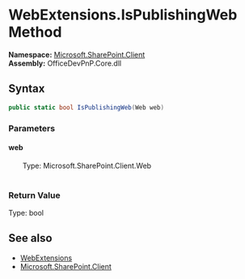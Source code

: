 # WebExtensions.IsPublishingWeb Method  
  

**Namespace:** [Microsoft.SharePoint.Client](Microsoft.SharePoint.Client.md)  
**Assembly:** OfficeDevPnP.Core.dll  
## Syntax
```C#
public static bool IsPublishingWeb(Web web)
```
### Parameters
#### web  
&emsp;&emsp;Type: Microsoft.SharePoint.Client.Web  
&emsp;&emsp;  

  

### Return Value
Type: bool  

## See also
- [WebExtensions](Microsoft.SharePoint.Client.WebExtensions.md) 
- [Microsoft.SharePoint.Client](Microsoft.SharePoint.Client.md) 
